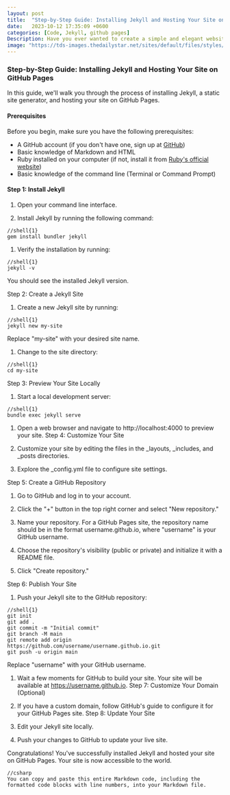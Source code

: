 ```yaml
---
layout: post
title:  "Step-by-Step Guide: Installing Jekyll and Hosting Your Site on GitHub Pages"
date:   2023-10-12 17:35:09 +0600
categories: [Code, Jekyll, github pages]
Description: Have you ever wanted to create a simple and elegant website or blog without the complexities of traditional content management systems? Jekyll is the answer
image: "https://tds-images.thedailystar.net/sites/default/files/styles/big_202/public/images/2023/10/10/importance_of_independent_judiciary.jpg"
---
```


### Step-by-Step Guide: Installing Jekyll and Hosting Your Site on GitHub Pages

In this guide, we'll walk you through the process of installing Jekyll, a static site generator, and hosting your site on GitHub Pages.

#### Prerequisites

Before you begin, make sure you have the following prerequisites:

- A GitHub account (if you don't have one, sign up at [GitHub](https://github.com/))
- Basic knowledge of Markdown and HTML
- Ruby installed on your computer (if not, install it from [Ruby's official website](https://www.ruby-lang.org/en/documentation/installation/))
- Basic knowledge of the command line (Terminal or Command Prompt)

#### Step 1: Install Jekyll

1. Open your command line interface.

2. Install Jekyll by running the following command:

```
//shell{1}
gem install bundler jekyll
```

1. Verify the installation by running:

```
//shell{1}
jekyll -v
```

You should see the installed Jekyll version.

Step 2: Create a Jekyll Site
1. Create a new Jekyll site by running:

```
//shell{1}
jekyll new my-site
```
Replace "my-site" with your desired site name.

1. Change to the site directory:

```
//shell{1}
cd my-site
```

Step 3: Preview Your Site Locally
1. Start a local development server:

```
//shell{1}
bundle exec jekyll serve
```

1. Open a web browser and navigate to http://localhost:4000 to preview your site.
Step 4: Customize Your Site

2. Customize your site by editing the files in the _layouts, _includes, and _posts directories.

3. Explore the _config.yml file to configure site settings.

Step 5: Create a GitHub Repository

1. Go to GitHub and log in to your account.

2. Click the "+" button in the top right corner and select "New repository."

3. Name your repository. For a GitHub Pages site, the repository name should be in the format username.github.io, where "username" is your GitHub username.

4. Choose the repository's visibility (public or private) and initialize it with a README file.

5. Click "Create repository."

Step 6: Publish Your Site
1. Push your Jekyll site to the GitHub repository:
```
//shell{1}
git init
git add .
git commit -m "Initial commit"
git branch -M main
git remote add origin https://github.com/username/username.github.io.git
git push -u origin main
```

Replace "username" with your GitHub username.

1. Wait a few moments for GitHub to build your site. Your site will be available at https://username.github.io.
Step 7: Customize Your Domain (Optional)
1. If you have a custom domain, follow GitHub's guide to configure it for your GitHub Pages site.
Step 8: Update Your Site
1. Edit your Jekyll site locally.

2. Push your changes to GitHub to update your live site.

Congratulations! You've successfully installed Jekyll and hosted your site on GitHub Pages. Your site is now accessible to the world.

```
//csharp
You can copy and paste this entire Markdown code, including the formatted code blocks with line numbers, into your Markdown file.
```